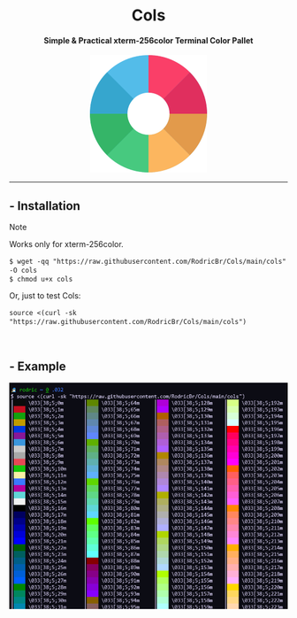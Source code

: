 <h1 align="center">Cols</h2>

<h4 align="center"><strong>Simple & Practical xterm-256color Terminal Color Pallet</strong></h4>

<p align="center">
  <img border="0" src="./.img/color-pallet.png" alt="Color Pallet">
</p>

<hr>

## - Installation
> [!NOTE]
>
> Works only for xterm-256color.
```console
$ wget -qq "https://raw.githubusercontent.com/RodricBr/Cols/main/cols" -O cols
$ chmod u+x cols
```

Or, just to test Cols:
```console
source <(curl -sk "https://raw.githubusercontent.com/RodricBr/Cols/main/cols")
```

<br>

## - Example
<p align="center">
  <kbd>
    <img border="0" src="./.img/cols.png" alt="Cols Example">
  </kbd>
</p>

<br>
